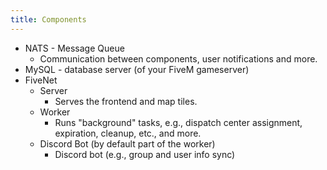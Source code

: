 ```yaml
---
title: Components
---
```


* NATS - Message Queue
    * Communication between components, user notifications and more.
* MySQL - database server (of your FiveM gameserver)
* FiveNet
    * Server
        * Serves the frontend and map tiles.
    * Worker
        * Runs "background" tasks, e.g., dispatch center assignment, expiration, cleanup, etc., and more.
    * Discord Bot (by default part of the worker)
        * Discord bot (e.g., group and user info sync)
